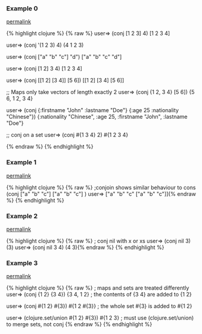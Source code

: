 ### Example 0
[permalink](#example-0)

{% highlight clojure %}
{% raw %}
user=> (conj [1 2 3] 4)
[1 2 3 4]

user=> (conj '(1 2 3) 4)
(4 1 2 3)

user=> (conj ["a" "b" "c"] "d")
["a" "b" "c" "d"]

user=> (conj [1 2] 3 4)
[1 2 3 4]

user=> (conj [[1 2] [3 4]] [5 6])
[[1 2] [3 4] [5 6]]

;; Maps only take vectors of length exactly 2
user=> (conj {1 2, 3 4} [5 6])
{5 6, 1 2, 3 4}

user=> (conj {:firstname "John" :lastname "Doe"} {:age 25 :nationality "Chinese"})
{:nationality "Chinese", :age 25, :firstname "John", :lastname "Doe"}

;; conj on a set
user=> (conj #{1 3 4} 2)
#{1 2 3 4}

{% endraw %}
{% endhighlight %}


### Example 1
[permalink](#example-1)

{% highlight clojure %}
{% raw %}
;conjoin shows similar behaviour to cons
(conj ["a" "b" "c"] ["a" "b" "c"] )
user=> ["a" "b" "c" ["a" "b" "c"]]{% endraw %}
{% endhighlight %}


### Example 2
[permalink](#example-2)

{% highlight clojure %}
{% raw %}
; conj nil with x or xs
user=> (conj nil 3)
(3)
user=> (conj nil 3 4)
(4 3){% endraw %}
{% endhighlight %}


### Example 3
[permalink](#example-3)

{% highlight clojure %}
{% raw %}
; maps and sets are treated differently
user=> (conj {1 2} {3 4})
{3 4, 1 2}   ; the contents of {3 4} are added to {1 2}

user=> (conj #{1 2} #{3})
#{1 2 #{3}}  ; the whole set #{3} is added to #{1 2}

user=> (clojure.set/union #{1 2} #{3})
#{1 2 3}  ; must use (clojure.set/union) to merge sets, not conj
{% endraw %}
{% endhighlight %}


